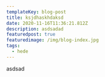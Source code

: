 ```yaml
---
templateKey: blog-post
title: ksjdhaskhdaksd
date: 2020-11-16T11:36:21.812Z
description: asdsadad
featuredpost: true
featuredimage: /img/blog-index.jpg
tags:
  - hede
---
```

asdsad
